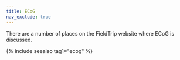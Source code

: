 ```yaml
---
title: ECoG
nav_exclude: true
---
```


There are a number of places on the FieldTrip website where ECoG is discussed.

{% include seealso tag1="ecog" %}
